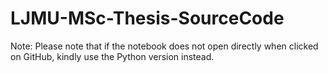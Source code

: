 # LJMU-MSc-Thesis-SourceCode


Note: Please note that if the notebook does not open directly when clicked on GitHub, kindly use the Python version instead.